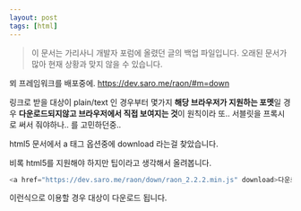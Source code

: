 ```yaml
---
layout: post
tags: [html]
---
```


> 이 문서는 가리사니 개발자 포럼에 올렸던 글의 백업 파일입니다.
오래된 문서가 많아 현재 상황과 맞지 않을 수 있습니다.


뫼 프레임워크를 배포중에.
https://dev.saro.me/raon/#m=down

 링크로 받을 대상이 plain/text 인 경우부터 몇가지 **해당 브라우저가 지원하는 포멧**일 경우 **다운로드되지않고 브라우저에서 직접 보여지는 것**이 원칙이라 또.. 서블릿을 프록시로 써서 줘야하나.. 를 고민하던중..

html5 문서에서 a 태그 옵션중에 download 라는걸 찾았습니다.

비록 html5를 지원해야 하지만 팁이라고 생각해서 올려봅니다.

``` java
<a href="https://dev.saro.me/raon/down/raon_2.2.2.min.js" download>다운로드</a>
```
이런식으로 이용할 경우 대상이 다운로드 됩니다.